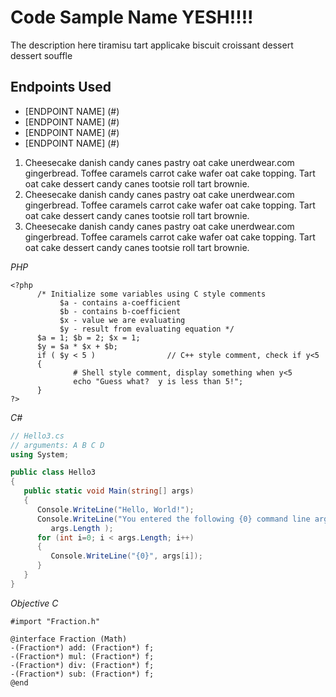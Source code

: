 Code Sample Name YESH!!!!
================================

The description here tiramisu tart applicake biscuit croissant dessert dessert souffle


Endpoints Used
-------------------------
* [ENDPOINT NAME] (#)
* [ENDPOINT NAME] (#)
* [ENDPOINT NAME] (#)
* [ENDPOINT NAME] (#)

1. Cheesecake danish candy canes pastry oat cake unerdwear.com gingerbread. Toffee caramels carrot cake wafer oat cake topping. Tart oat cake dessert candy canes tootsie roll tart brownie.
2. Cheesecake danish candy canes pastry oat cake unerdwear.com gingerbread. Toffee caramels carrot cake wafer oat cake topping. Tart oat cake dessert candy canes tootsie roll tart brownie.
3. Cheesecake danish candy canes pastry oat cake unerdwear.com gingerbread. Toffee caramels carrot cake wafer oat cake topping. Tart oat cake dessert candy canes tootsie roll tart brownie.


*PHP*
```php5
<?php
      /* Initialize some variables using C style comments
 	       $a - contains a-coefficient
 	       $b - contains b-coefficient
 	       $x - value we are evaluating
 	       $y - result from evaluating equation */
      $a = 1; $b = 2; $x = 1;
      $y = $a * $x + $b;
      if ( $y < 5 )                // C++ style comment, check if y<5
      {
              # Shell style comment, display something when y<5
              echo "Guess what?  y is less than 5!";
      }
?>
```



*C#*
```csharp
// Hello3.cs
// arguments: A B C D
using System;

public class Hello3
{
   public static void Main(string[] args)
   {
      Console.WriteLine("Hello, World!");
      Console.WriteLine("You entered the following {0} command line arguments:",
         args.Length );
      for (int i=0; i < args.Length; i++)
      {
         Console.WriteLine("{0}", args[i]); 
      }
   }
}
```


*Objective C*
```obj-c
#import "Fraction.h"

@interface Fraction (Math)
-(Fraction*) add: (Fraction*) f;
-(Fraction*) mul: (Fraction*) f;
-(Fraction*) div: (Fraction*) f;
-(Fraction*) sub: (Fraction*) f;
@end
```